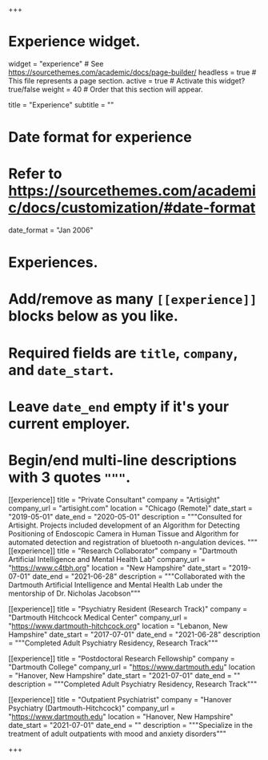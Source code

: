 +++
# Experience widget.
widget = "experience"  # See https://sourcethemes.com/academic/docs/page-builder/
headless = true  # This file represents a page section.
active = true  # Activate this widget? true/false
weight = 40  # Order that this section will appear.

title = "Experience"
subtitle = ""

# Date format for experience
#   Refer to https://sourcethemes.com/academic/docs/customization/#date-format
date_format = "Jan 2006"

# Experiences.
#   Add/remove as many `[[experience]]` blocks below as you like.
#   Required fields are `title`, `company`, and `date_start`.
#   Leave `date_end` empty if it's your current employer.
#   Begin/end multi-line descriptions with 3 quotes `"""`.
[[experience]]
  title = "Private Consultant"
  company = "Artisight"
  company_url = "artisight.com"
  location = "Chicago (Remote)"
  date_start = "2019-05-01"
  date_end = "2020-05-01"
  description = """Consulted for Artisight. Projects included development of an Algorithm for Detecting Positioning of Endoscopic Camera in Human Tissue and Algorithm for automated detection and registration of bluetooth n-angulation devices.
  """
[[experience]]
  title = "Research Collaborator"
  company = "Dartmouth Artificial Intelligence and Mental Health Lab"
  company_url = "https://www.c4tbh.org"
  location = "New Hampshire"
  date_start = "2019-07-01"
  date_end = "2021-06-28"
  description = """Collaborated with the Dartmouth Artificial Intelligence and Mental Health Lab under the mentorship of Dr. Nicholas Jacobson"""

[[experience]]
  title = "Psychiatry Resident (Research Track)"
  company = "Dartmouth Hitchcock Medical Center"
  company_url = "https://www.dartmouth-hitchcock.org"
  location = "Lebanon, New Hampshire"
  date_start = "2017-07-01"
  date_end = "2021-06-28"
  description = """Completed Adult Psychiatry Residency, Research Track"""

[[experience]]
  title = "Postdoctoral Research Fellowship"
  company = "Dartmouth College"
  company_url = "https://www.dartmouth.edu"
  location = "Hanover, New Hampshire"
  date_start = "2021-07-01"
  date_end = ""
  description = """Completed Adult Psychiatry Residency, Research Track"""

[[experience]]
  title = "Outpatient Psychiatrist"
  company = "Hanover Psychiatry (Dartmouth-Hitchcock)"
  company_url = "https://www.dartmouth.edu"
  location = "Hanover, New Hampshire"
  date_start = "2021-07-01"
  date_end = ""
  description = """Specialize in the treatment of adult outpatients with mood and anxiety disorders"""

+++
